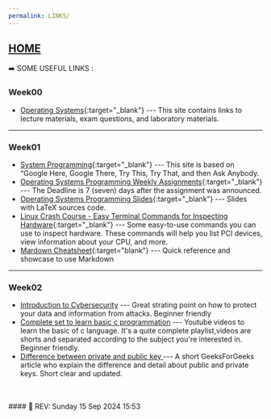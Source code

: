 ```yaml
---
permalink: LINKS/
---
```


## [HOME](../)

➡️  SOME USEFUL LINKS :

### Week00
* [Operating Systems](https://os.vlsm.org/){:target="_blank"} ---
  This site contains links to lecture materials, exam questions, and laboratory materials.
---

### Week01
* [System Programming](https://sp.vlsm.org/){:target="_blank"} ---
  This site is based on “Google Here, Google There, Try This, Try That, and then Ask Anybody.
* [Operating Systems Programming Weekly Assignments](https://demos.vlsm.org/){:target="_blank"} ---
  The Deadline is 7 (seven) days after the assignment was announced.
* [Operating Systems Programming Slides](https://docos.vlsm.org/){:target="_blank"} ---
  Slides with LaTeX sources code.
* [Linux Crash Course - Easy Terminal Commands for Inspecting Hardware](https://youtu.be/oGyJr-iUwt8?si=59V2boc0XfmlFekg){:target="_blank"} ---
Some easy-to-use commands you can use to inspect hardware. 
These commands will help you list PCI devices, view information about your CPU, and more.
* [Mardown Cheatsheet](https://github.com/adam-p/markdown-here/wiki/Markdown-Cheatsheet){:target="blank"} ---
Quick reference and showcase to use Markdown
---

### Week02 
* [Introduction to Cybersecurity](https://www.codecademy.com/learn/introduction-to-cybersecurity) --- Great strating point on how to protect your data and information from attacks. Beginner friendly
* [Complete set to learn basic c programmation](https://www.youtube.com/watch?v=KnvbUiSxvbM&list=PL98qAXLA6aftD9ZlnjpLhdQAOFI8xIB6e) --- Youtube videos to learn the basic of c language. It's a quite complete playlist,videos are shorts and separated according to the subject you're interested in. Beginner friendly.
* [ Difference between private and public key ](https://www.geeksforgeeks.org/difference-between-private-key-and-public-key/) --- A short GeeksForGeeks article who explain the difference and detail about public and private keys. Short clear and updated. 
<br>
<br>
#### 📍 REV: Sunday 15 Sep 2024 15:53

